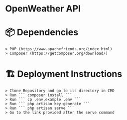 # OpenWeather API

# 📦 Dependencies
	> PHP (https://www.apachefriends.org/index.html)
	> Composer (https://getcomposer.org/download/)

# 🏗️ Deployment Instructions
	> Clone Repository and go to its directory in CMD
	> Run ``` composer install ```
	> Run ``` cp .env.example .env ```
	> Run ``` php artisan key:generate ```
	> Run ``` php artisan serve ```
	> Go to the link provided after the serve command

